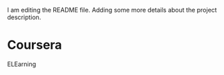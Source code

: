 
I am editing the README file. Adding some more details about the project description.
# Coursera
ELEarning
